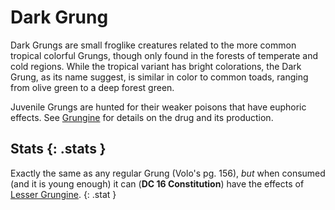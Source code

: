 # Dark Grung

Dark Grungs are small froglike creatures related to the more common tropical colorful Grungs, though only found in the forests of temperate and cold regions. While the tropical variant has bright colorations, the Dark Grung, as its name suggest, is similar in color to common toads, ranging from olive green to a deep forest green.

Juvenile Grungs are hunted for their weaker poisons that have euphoric effects. See [Grungine](../items/grungine.md) for details on the drug and its production.

## Stats {: .stats }

Exactly the same as any regular Grung (Volo's pg. 156), *but* when consumed (and it is young enough) it can (**DC 16 Constitution**) have the effects of [Lesser Grungine](../items/grungine.md).
{: .stat }
